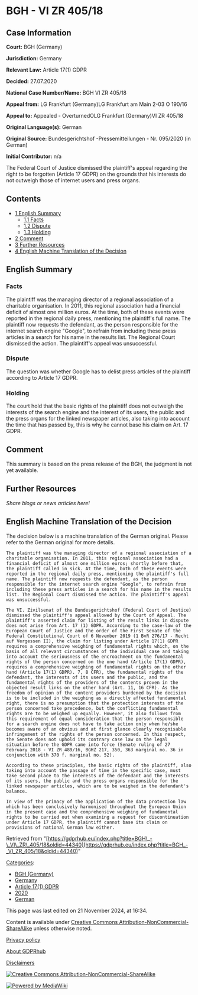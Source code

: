 # BGH - VI ZR 405/18

## Case Information

**Court:** BGH (Germany)

**Jurisdiction:** Germany

**Relevant Law:** Article 17(1) GDPR

**Decided:** 27.07.2020

**National Case Number/Name:** BGH VI ZR 405/18

**Appeal from:** LG Frankfurt (Germany)LG Frankfurt am Main 2-03 O 190/16

**Appeal to:** Appealed - OverturnedOLG Frankfurt (Germany)VI ZR 405/18

**Original Language(s):** German

**Original Source:** Bundesgerichtshof -Pressemitteilungen - Nr. 095/2020 (in German)

**Initial Contributor:** n/a

The Federal Court of Justice dismissed the plaintiff's appeal regarding the right to be forgotten (Article 17 GDPR) on the grounds that his interests do not outweigh those of internet users and press organs.

## Contents

*   [1 English Summary](#English_Summary)
    *   [1.1 Facts](#Facts)
    *   [1.2 Dispute](#Dispute)
    *   [1.3 Holding](#Holding)
*   [2 Comment](#Comment)
*   [3 Further Resources](#Further_Resources)
*   [4 English Machine Translation of the Decision](#English_Machine_Translation_of_the_Decision)

## English Summary

### Facts

The plaintiff was the managing director of a regional association of a charitable organisation. In 2011, this regional association had a financial deficit of almost one million euros. At the time, both of these events were reported in the regional daily press, mentioning the plaintiff's full name. The plaintiff now requests the defendant, as the person responsible for the internet search engine "Google", to refrain from including these press articles in a search for his name in the results list. The Regional Court dismissed the action. The plaintiff's appeal was unsuccessful.

### Dispute

The question was whether Google has to delist press articles of the plaintiff according to Article 17 GDPR.

### Holding

The court hold that the basic rights of the plaintiff does not outweigh the interests of the search engine and the interest of its users, the public and the press organs for the linked newspaper articles, also taking into account the time that has passed by, this is why he cannot base his claim on Art. 17 GDPR.

  

## Comment

This summary is based on the press release of the BGH, the judgment is not yet available.

## Further Resources

_Share blogs or news articles here!_

## English Machine Translation of the Decision

The decision below is a machine translation of the German original. Please refer to the German original for more details.

```
The plaintiff was the managing director of a regional association of a charitable organisation. In 2011, this regional association had a financial deficit of almost one million euros; shortly before that, the plaintiff called in sick. At the time, both of these events were reported in the regional daily press, mentioning the plaintiff's full name. The plaintiff now requests the defendant, as the person responsible for the internet search engine "Google", to refrain from including these press articles in a search for his name in the results list. The Regional Court dismissed the action. The plaintiff's appeal was unsuccessful.

The VI. Zivilsenat of the Bundesgerichtshof (Federal Court of Justice) dismissed the plaintiff's appeal allowed by the Court of Appeal. The plaintiff's asserted claim for listing of the result links in dispute does not arise from Art. 17 (1) GDPR. According to the case-law of the European Court of Justice and the order of the First Senate of the Federal Constitutional Court of 6 November 2019 (1 BvR 276/17 - Recht auf Vergessen II), the claim for listing under Article 17(1) GDPR requires a comprehensive weighing of fundamental rights which, on the basis of all relevant circumstances of the individual case and taking into account the seriousness of the encroachment on the fundamental rights of the person concerned on the one hand (Article 17(1) GDPR), requires a comprehensive weighing of fundamental rights on the other hand (Article 17(1) GDPR). 7, 8 CFR), the fundamental rights of the defendant, the interests of its users and the public, and the fundamental rights of the providers of the contents proven in the objected result links on the other hand (Art. 11, 16 CFR). As the freedom of opinion of the content providers burdened by the decision is to be included in the weighing as a directly affected fundamental right, there is no presumption that the protection interests of the person concerned take precedence, but the conflicting fundamental rights are to be weighed up equally. However, it also follows from this requirement of equal consideration that the person responsible for a search engine does not have to take action only when he/she becomes aware of an obvious and at first glance clearly recognisable infringement of the rights of the person concerned. In this respect, the Senate does not uphold its contrary case law on the legal situation before the GDPR came into force (Senate ruling of 27 February 2018 - VI ZR 489/16, BGHZ 217, 350, 363 marginal no. 36 in conjunction with 370 f. marginal no. 52).

According to these principles, the basic rights of the plaintiff, also taking into account the passage of time in the specific case, must take second place to the interests of the defendant and the interests of its users, the public and the press organs responsible for the linked newspaper articles, which are to be weighed in the defendant's balance.

In view of the primacy of the application of the data protection law which has been conclusively harmonised throughout the European Union in the present case and the comprehensive weighing of fundamental rights to be carried out when examining a request for discontinuation under Article 17 GDPR, the plaintiff cannot base its claim on provisions of national German law either. 

```

Retrieved from "[https://gdprhub.eu/index.php?title=BGH\_-\_VI\_ZR\_405/18&oldid=44340](https://gdprhub.eu/index.php?title=BGH_-_VI_ZR_405/18&oldid=44340)"

[Categories](/index.php?title=Special:Categories "Special:Categories"):

*   [BGH (Germany)](/index.php?title=Category:BGH_\(Germany\) "Category:BGH (Germany)")
*   [Germany](/index.php?title=Category:Germany "Category:Germany")
*   [Article 17(1) GDPR](/index.php?title=Category:Article_17\(1\)_GDPR "Category:Article 17(1) GDPR")
*   [2020](/index.php?title=Category:2020 "Category:2020")
*   [German](/index.php?title=Category:German "Category:German")

This page was last edited on 21 November 2024, at 16:34.

Content is available under [Creative Commons Attribution-NonCommercial-ShareAlike](https://creativecommons.org/licenses/by-nc-sa/4.0/) unless otherwise noted.

[Privacy policy](/index.php?title=GDPRhub:Privacy_policy)

[About GDPRhub](/index.php?title=GDPRhub:About)

[Disclaimers](/index.php?title=GDPRhub:General_disclaimer)

[![Creative Commons Attribution-NonCommercial-ShareAlike](/resources/assets/licenses/cc-by-nc-sa.png)](https://creativecommons.org/licenses/by-nc-sa/4.0/)

[![Powered by MediaWiki](/resources/assets/poweredby_mediawiki_88x31.png)](https://www.mediawiki.org/)